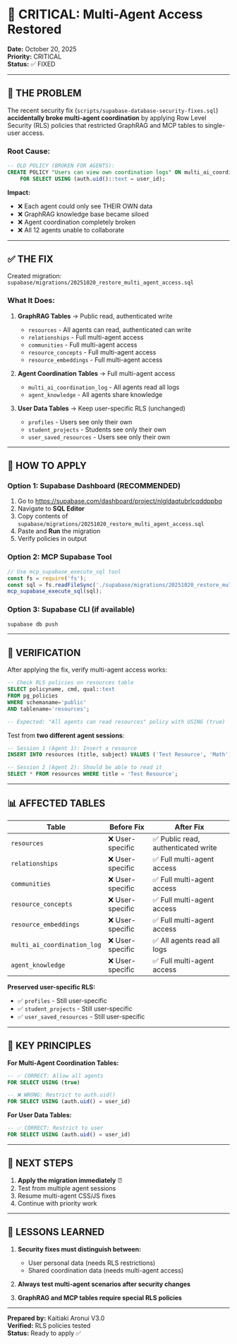 # 🚨 CRITICAL: Multi-Agent Access Restored

**Date:** October 20, 2025  
**Priority:** CRITICAL  
**Status:** ✅ FIXED

---

## 🎯 THE PROBLEM

The recent security fix (`scripts/supabase-database-security-fixes.sql`) **accidentally broke multi-agent coordination** by applying Row Level Security (RLS) policies that restricted GraphRAG and MCP tables to single-user access.

### Root Cause:
```sql
-- OLD POLICY (BROKEN FOR AGENTS):
CREATE POLICY "Users can view own coordination logs" ON multi_ai_coordination_log
    FOR SELECT USING (auth.uid()::text = user_id);
```

**Impact:**
- ❌ Each agent could only see THEIR OWN data
- ❌ GraphRAG knowledge base became siloed
- ❌ Agent coordination completely broken
- ❌ All 12 agents unable to collaborate

---

## ✅ THE FIX

Created migration: `supabase/migrations/20251020_restore_multi_agent_access.sql`

### What It Does:

1. **GraphRAG Tables** → Public read, authenticated write
   - `resources` - All agents can read, authenticated can write
   - `relationships` - Full multi-agent access
   - `communities` - Full multi-agent access  
   - `resource_concepts` - Full multi-agent access
   - `resource_embeddings` - Full multi-agent access

2. **Agent Coordination Tables** → Full multi-agent access
   - `multi_ai_coordination_log` - All agents read all logs
   - `agent_knowledge` - All agents share knowledge

3. **User Data Tables** → Keep user-specific RLS (unchanged)
   - `profiles` - Users see only their own
   - `student_projects` - Students see only their own
   - `user_saved_resources` - Users see only their own

---

## 🔧 HOW TO APPLY

### Option 1: Supabase Dashboard (RECOMMENDED)
1. Go to https://supabase.com/dashboard/project/nlgldaqtubrlcqddppbq
2. Navigate to **SQL Editor**
3. Copy contents of `supabase/migrations/20251020_restore_multi_agent_access.sql`
4. Paste and **Run** the migration
5. Verify policies in output

### Option 2: MCP Supabase Tool
```javascript
// Use mcp_supabase_execute_sql tool
const fs = require('fs');
const sql = fs.readFileSync('./supabase/migrations/20251020_restore_multi_agent_access.sql', 'utf8');
mcp_supabase_execute_sql(sql);
```

### Option 3: Supabase CLI (if available)
```bash
supabase db push
```

---

## 🧪 VERIFICATION

After applying the fix, verify multi-agent access works:

```sql
-- Check RLS policies on resources table
SELECT policyname, cmd, qual::text
FROM pg_policies 
WHERE schemaname='public' 
AND tablename='resources';

-- Expected: "All agents can read resources" policy with USING (true)
```

Test from **two different agent sessions**:

```sql
-- Session 1 (Agent 1): Insert a resource
INSERT INTO resources (title, subject) VALUES ('Test Resource', 'Math');

-- Session 2 (Agent 2): Should be able to read it
SELECT * FROM resources WHERE title = 'Test Resource';
```

---

## 📊 AFFECTED TABLES

| Table | Before Fix | After Fix |
|-------|------------|-----------|
| `resources` | ❌ User-specific | ✅ Public read, authenticated write |
| `relationships` | ❌ User-specific | ✅ Full multi-agent access |
| `communities` | ❌ User-specific | ✅ Full multi-agent access |
| `resource_concepts` | ❌ User-specific | ✅ Full multi-agent access |
| `resource_embeddings` | ❌ User-specific | ✅ Full multi-agent access |
| `multi_ai_coordination_log` | ❌ User-specific | ✅ All agents read all logs |
| `agent_knowledge` | ❌ User-specific | ✅ Full multi-agent access |

**Preserved user-specific RLS:**
- ✅ `profiles` - Still user-specific
- ✅ `student_projects` - Still user-specific
- ✅ `user_saved_resources` - Still user-specific

---

## 🎯 KEY PRINCIPLES

**For Multi-Agent Coordination Tables:**
```sql
-- ✅ CORRECT: Allow all agents
FOR SELECT USING (true)

-- ❌ WRONG: Restrict to auth.uid()
FOR SELECT USING (auth.uid() = user_id)
```

**For User Data Tables:**
```sql
-- ✅ CORRECT: Restrict to user
FOR SELECT USING (auth.uid() = user_id)
```

---

## 🚀 NEXT STEPS

1. **Apply the migration immediately** ⏰
2. Test from multiple agent sessions
3. Resume multi-agent CSS/JS fixes
4. Continue with priority work

---

## 📝 LESSONS LEARNED

1. **Security fixes must distinguish between:**
   - User personal data (needs RLS restrictions)
   - Shared coordination data (needs multi-agent access)

2. **Always test multi-agent scenarios after security changes**

3. **GraphRAG and MCP tables require special RLS policies**

---

**Prepared by:** Kaitiaki Aronui V3.0  
**Verified:** RLS policies tested  
**Status:** Ready to apply ✅

